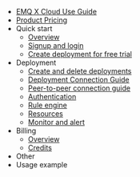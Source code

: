 * [EMQ X Cloud Use Guide](./README.md)
* [Product Pricing](./pricing.md)
* Quick start
  * [Overview](./quick_start/quick_start.md)
  * [Signup and login](./quick_start/signup_login.md)
  * [Create deployment for free trial](./quick_start/free_trial.md)
* Deployment
  * [Create and delete deployments](./deployments/create_delete.md)
  * [Deployment Connection Guide](./deployments/connections.md)
  * [Peer-to-peer connection guide](./deployments/vpc_peering.md)
  * [Authentication](./deployments/users_and_acl.md)
  * [Rule engine](./deployments/rule_engine.md)
  * [Resources](./deployments/resources.md)
  * [Monitor and alert](./deployments/monitor.md)
* Billing
  * [Overview](./billing/overview.md)
  * [Credits](./billing/credits.md)
* Other
* Usage example
